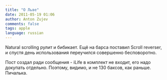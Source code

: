 ```yaml
---
title: "О Льве"
date: 2011-05-19 01:06
author: Anton Zujev
comments: false
tags: apple 
language: russian
---
```


Natural scrolling рулит и бибикает. Ещё на барса поставил Scroll reverser, и спустя день использования переучился совершенно бесповоротно.

Пост создал ради сообщения - iLife в комплект не входит, его надо докупать отдельно. Поэтому, видимо, и не 130 баксов, как раньше. Пичалька.